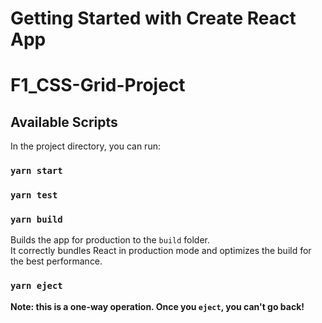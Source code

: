 # Getting Started with Create React App

# F1_CSS-Grid-Project

## Available Scripts

In the project directory, you can run:

### `yarn start`

### `yarn test`

### `yarn build`

Builds the app for production to the `build` folder.\
It correctly bundles React in production mode and optimizes the build for the best performance.

### `yarn eject`

**Note: this is a one-way operation. Once you `eject`, you can't go back!**
